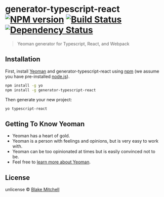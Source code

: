 # generator-typescript-react [![NPM version][npm-image]][npm-url] [![Build Status][travis-image]][travis-url] [![Dependency Status][daviddm-image]][daviddm-url]
> Yeoman generator for Typescript, React, and Webpack

## Installation

First, install [Yeoman](http://yeoman.io) and generator-typescript-react using [npm](https://www.npmjs.com/) (we assume you have pre-installed [node.js](https://nodejs.org/)).

```bash
npm install -g yo
npm install -g generator-typescript-react
```

Then generate your new project:

```bash
yo typescript-react
```

## Getting To Know Yeoman

 * Yeoman has a heart of gold.
 * Yeoman is a person with feelings and opinions, but is very easy to work with.
 * Yeoman can be too opinionated at times but is easily convinced not to be.
 * Feel free to [learn more about Yeoman](http://yeoman.io/).

## License

unlicense © [Blake Mitchell]()


[npm-image]: https://badge.fury.io/js/generator-typescript-react.svg
[npm-url]: https://npmjs.org/package/generator-typescript-react
[travis-image]: https://travis-ci.org/bam365/generator-typescript-react.svg?branch=master
[travis-url]: https://travis-ci.org/bam365/generator-typescript-react
[daviddm-image]: https://david-dm.org/bam365/generator-typescript-react.svg?theme=shields.io
[daviddm-url]: https://david-dm.org/bam365/generator-typescript-react
